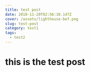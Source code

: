 ```yaml
---
title: test post
date: 2018-11-20T02:56:10.147Z
cover: /assets/lighthouse-bef.png
slug: test-post
category: test1
tags:
  - test2
---
```

# this is the test post
